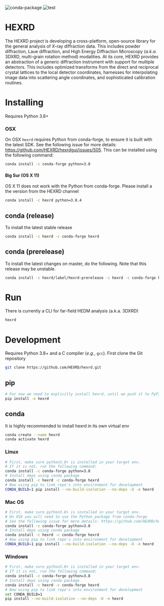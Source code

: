 ![conda-package](https://github.com/HEXRD/hexrd/workflows/conda-package/badge.svg)  ![test](https://github.com/HEXRD/hexrd/workflows/test/badge.svg)
# HEXRD
The HEXRD project is developing a cross-platform, open-source library for the general analysis of X-ray diffraction data.  This includes powder diffraction, Laue diffraction, and High Energy Diffraction Microscopy (_a.k.a._ 3DXRD, multi-grain rotation method) modalities.  At its core, HEXRD provides an abstraction of a generic diffraction instrument with support for multiple detectors.  This includes optimized transforms from the direct and reciprocal crystal lattices to the local detector coordinates, harnesses for interpolating image data into scattering angle coordinates, and sophisticated calibration routines.

# Installing

Requires Python 3.8+

### OSX

On OSX `hexrd` requires Python from conda-forge, to ensure it is built with the
latest SDK. See the following issue for more details: https://github.com/HEXRD/hexrdgui/issues/505.
This can be installed using the following command:

```bash
conda install -c conda-forge python=3.8
```

#### Big Sur (OS X 11)

OS X 11 does not work with the Python from conda-forge. Please install a the version
from the HEXRD channel

```bash
conda install -c hexrd python=3.8.4
```

## conda (release)

To install the latest stable release

```bash
conda install -c hexrd -c conda-forge hexrd
```

## conda (prerelease)
To install the latest changes on master, do the following.  Note that this release may be unstable.

```bash
conda install -c hexrd/label/hexrd-prerelease -c hexrd -c conda-forge hexrd
```

# Run

There is currently a CLI for far-field HEDM analysis (a.k.a. 3DXRD)

```bash
hexrd
```

# Development

Requires Python 3.8+ and a C compiler (_e.g._, `gcc`).  First clone the Git repository

```bash
git clone https://github.com/HEXRD/hexrd.git
```

## pip

```bash
# For now we need to explicitly install hexrd, until we push it to PyPI
pip install -e hexrd
```

## conda
It is highly recommended to install hexrd in its own virtual env

```bash
conda create --name hexrd
conda activate hexrd
```

### Linux
```bash
# First, make sure python3.8+ is installed in your target env.
# If it is not, run the following command:
conda install -c conda-forge python=3.8
# Install deps using conda package
conda install -c hexrd -c conda-forge hexrd
# Now using pip to link repo's into environment for development
CONDA_BUILD=1 pip install --no-build-isolation --no-deps -U -e hexrd
```

### Mac OS
```bash
# First, make sure python3.8+ is installed in your target env.
# On OSX you will need to use the Python package from conda-forge
# See the following issue for more details: https://github.com/HEXRD/hexrdgui/issues/505
conda install -c conda-forge python=3.8
# Install deps using conda package
conda install -c hexrd -c conda-forge hexrd
# Now using pip to link repo's into environment for development
CONDA_BUILD=1 pip install --no-build-isolation --no-deps -U -e hexrd
```

### Windows
```bash
# First, make sure python3.8+ is installed in your target env.
# If it is not, run the following command:
conda install -c conda-forge python=3.8
# Install deps using conda package
conda install -c hexrd -c conda-forge hexrd
# Now using pip to link repo's into environment for development
set CONDA_BUILD=1
pip install --no-build-isolation --no-deps -U -e hexrd
```
